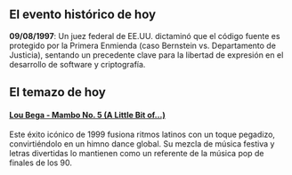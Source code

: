 ## El evento histórico de hoy
**09/08/1997**: Un juez federal de EE.UU. dictaminó que el código fuente es protegido por la Primera Enmienda (caso Bernstein vs. Departamento de Justicia), sentando un precedente clave para la libertad de expresión en el desarrollo de software y criptografía.

## El temazo de hoy
#### [Lou Bega - Mambo No. 5 (A Little Bit of...)](https://www.youtube.com/watch?v=EK_LN3XEcnw)
Este éxito icónico de 1999 fusiona ritmos latinos con un toque pegadizo, convirtiéndolo en un himno dance global. Su mezcla de música festiva y letras divertidas lo mantienen como un referente de la música pop de finales de los 90.


